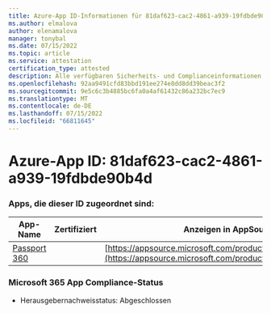 ```yaml
---
title: Azure-App ID-Informationen für 81daf623-cac2-4861-a939-19fdbde90b4d
ms.author: elmalova
author: elenamalova
manager: tonybal
ms.date: 07/15/2022
ms.topic: article
ms.service: attestation
certification_type: attested
description: Alle verfügbaren Sicherheits- und Complianceinformationen für 81daf623-cac2-4861-a939-19fdbde90b4d.
ms.openlocfilehash: 92aa9491cfd83bbd191ee274e8dd8dd39beac3f2
ms.sourcegitcommit: 9e5c6c3b4885bc6fa0a4af61432c86a232bc7ec9
ms.translationtype: MT
ms.contentlocale: de-DE
ms.lasthandoff: 07/15/2022
ms.locfileid: "66811645"
---
```

# <a name="azure-app-id-81daf623-cac2-4861-a939-19fdbde90b4d"></a>Azure-App ID: 81daf623-cac2-4861-a939-19fdbde90b4d


### <a name="apps-associated-with-this-id"></a>Apps, die dieser ID zugeordnet sind:
| **App-Name** | **Zertifiziert** | **Anzeigen in AppSource** |
|--------------|---------------|-----------------------|
| [Passport 360](../forward/WA200004322.md) |  | [https://appsource.microsoft.com/product/office/WA200004322](https://appsource.microsoft.com/product/office/WA200004322) |

### <a name="microsoft-365-app-compliance-status"></a>Microsoft 365 App Compliance-Status
- Herausgebernachweisstatus: Abgeschlossen
